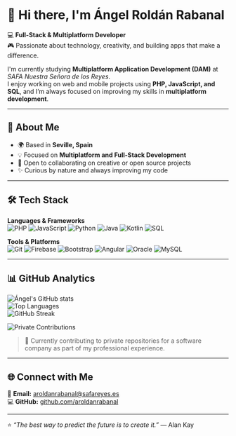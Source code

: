 # 👋 Hi there, I'm Ángel Roldán Rabanal  

💻 **Full-Stack & Multiplatform Developer**  
🎮 Passionate about technology, creativity, and building apps that make a difference.  

I'm currently studying **Multiplatform Application Development (DAM)** at *SAFA Nuestra Señora de los Reyes*.  
I enjoy working on web and mobile projects using **PHP, JavaScript, and SQL**, and I’m always focused on improving my skills in **multiplatform development**.

---

## 🧠 About Me  
- 🌍 Based in **Seville, Spain**  
- 💡 Focused on **Multiplatform and Full-Stack Development**  
- 🤝 Open to collaborating on creative or open source projects  
- ✨ Curious by nature and always improving my code  

---

## 🛠️ Tech Stack  

**Languages & Frameworks**  
![PHP](https://img.shields.io/badge/-PHP-777BB4?style=flat&logo=php&logoColor=white)
![JavaScript](https://img.shields.io/badge/-JavaScript-F7DF1E?style=flat&logo=javascript&logoColor=black)
![Python](https://img.shields.io/badge/-Python-3776AB?style=flat&logo=python&logoColor=white)
![Java](https://img.shields.io/badge/-Java-007396?style=flat&logo=openjdk&logoColor=white)
![Kotlin](https://img.shields.io/badge/-Kotlin-0095D5?style=flat&logo=kotlin&logoColor=white)
![SQL](https://img.shields.io/badge/-SQL-4479A1?style=flat&logo=mysql&logoColor=white)

**Tools & Platforms**  
![Git](https://img.shields.io/badge/-Git-F05032?style=flat&logo=git&logoColor=white)
![Firebase](https://img.shields.io/badge/-Firebase-FFCA28?style=flat&logo=firebase&logoColor=black)
![Bootstrap](https://img.shields.io/badge/-Bootstrap-7952B3?style=flat&logo=bootstrap&logoColor=white)
![Angular](https://img.shields.io/badge/-Angular-DD0031?style=flat&logo=angular&logoColor=white)
![Oracle](https://img.shields.io/badge/-Oracle-F80000?style=flat&logo=oracle&logoColor=white)
![MySQL](https://img.shields.io/badge/-MySQL-4479A1?style=flat&logo=mysql&logoColor=white)

---

## 📊 GitHub Analytics  

![Ángel's GitHub stats](https://github-readme-stats.vercel.app/api?username=aroldanrabanal&show_icons=true&theme=tokyonight)  
![Top Languages](https://github-readme-stats.vercel.app/api/top-langs/?username=aroldanrabanal&layout=compact&theme=tokyonight)  
![GitHub Streak](https://streak-stats.demolab.com?user=aroldanrabanal&theme=tokyonight&border_radius=5)  

![Private Contributions](https://img.shields.io/badge/Private_Commits-150+-blue?style=flat)

> 🏢 Currently contributing to private repositories for a software company as part of my professional experience.

---

## 🌐 Connect with Me  

📧 **Email:** aroldanrabanal@safareyes.es  
💻 **GitHub:** [github.com/aroldanrabanal](https://github.com/aroldanrabanal)

---

⭐️ *“The best way to predict the future is to create it.”* — Alan Kay

